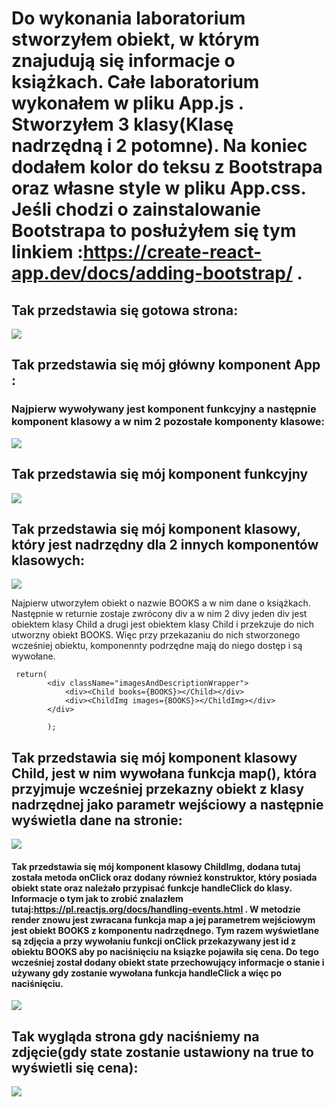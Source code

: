 # Do wykonania laboratorium stworzyłem obiekt, w którym znajudują się informacje o książkach. Całe laboratorium wykonałem w pliku **App.js** . Stworzyłem 3 klasy(Klasę nadrzędną i 2 potomne). Na koniec dodałem kolor do teksu z **Bootstrapa** oraz własne style w pliku **App.css**. Jeśli chodzi o zainstalowanie Bootstrapa to posłużyłem się tym linkiem :https://create-react-app.dev/docs/adding-bootstrap/ .

## Tak przedstawia się gotowa strona:
![](https://github.com/Reszke97/projektowanie-serwisow-www-Reszke-185ic/blob/main/lab6/moja-aplikacja/zrzuty/1.PNG)

## Tak przedstawia się mój główny komponent **App** :
### Najpierw wywoływany jest komponent funkcyjny a następnie komponent klasowy a w nim 2 pozostałe komponenty klasowe:
![](https://github.com/Reszke97/projektowanie-serwisow-www-Reszke-185ic/blob/main/lab6/moja-aplikacja/zrzuty/4.PNG)

## Tak przedstawia się mój komponent funkcyjny
![](https://github.com/Reszke97/projektowanie-serwisow-www-Reszke-185ic/blob/main/lab6/moja-aplikacja/zrzuty/5.PNG)

## Tak przedstawia się mój komponent klasowy, który jest nadrzędny dla 2 innych komponentów klasowych:
![](https://github.com/Reszke97/projektowanie-serwisow-www-Reszke-185ic/blob/main/lab6/moja-aplikacja/zrzuty/3.PNG)

Najpierw utworzyłem obiekt o nazwie BOOKS a w nim dane o książkach. Następnie w returnie zostaje zwrócony div a w nim 2 divy jeden div jest obiektem klasy Child a drugi jest obiektem klasy Child i przekzuje do nich utworzny obiekt BOOKS. Więc przy przekazaniu do nich stworzonego wcześniej obiektu, komponennty podrzędne mają do niego dostęp i są wywołane.

```
 return(
        <div className="imagesAndDescriptionWrapper">
            <div><Child books={BOOKS}></Child></div>
            <div><ChildImg images={BOOKS}></ChildImg></div>
        </div>
           
        );
```


## Tak przedstawia się mój komponent klasowy **Child**, jest w nim wywołana funkcja **map()**, która przyjmuje wcześniej przekazny obiekt z klasy nadrzędnej jako parametr wejściowy a następnie wyświetla dane na stronie:
![](https://github.com/Reszke97/projektowanie-serwisow-www-Reszke-185ic/blob/main/lab6/moja-aplikacja/zrzuty/6.PNG)



#### Tak przedstawia się mój komponent klasowy **ChildImg**, dodana tutaj została metoda **onClick** oraz dodany również konstruktor, który posiada obiekt **state** oraz należało przypisać funkcje **handleClick** do klasy. Informacje o tym jak to zrobić znalazłem tutaj:https://pl.reactjs.org/docs/handling-events.html . W metodzie render znowu jest zwracana funkcja **map** a jej parametrem wejściowym jest obiekt BOOKS z komponentu nadrzędnego. Tym razem wyświetlane są zdjęcia a przy wywołaniu funkcji **onClick** przekazywany jest id z obiektu **BOOKS** aby po naciśnięciu na ksiązke pojawiła się cena. Do tego wcześniej został dodany obiekt **state** przechowujący informacje o stanie i używany gdy zostanie wywołana funkcja **handleClick** a więc po naciśnięciu.
![](https://github.com/Reszke97/projektowanie-serwisow-www-Reszke-185ic/blob/main/lab6/moja-aplikacja/zrzuty/7.PNG)



## Tak wygląda strona gdy naciśniemy na zdjęcie(gdy state zostanie ustawiony na true to wyświetli się cena):
![](https://github.com/Reszke97/projektowanie-serwisow-www-Reszke-185ic/blob/main/lab6/moja-aplikacja/zrzuty/2.PNG)




